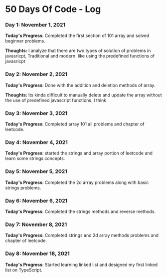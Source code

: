 # 50 Days Of Code - Log


### Day 1: November 1, 2021

**Today's Progress**: Completed the first section of 101 array and solved beginner problems.

**Thoughts:** I analyze that there are two types of solution of problems in javasricpt, Traditional and modern. like using the predefined functions of javasricpt

### Day 2: November 2, 2021

**Today's Progress**: Done with the addition and deletion methods of array.

**Thoughts:** Its kinda difficult to manually delete and update the array without the use of predefined javascript functions. I think

### Day 3: November 3, 2021

**Today's Progress**: Completed array 101 all problems and chapter of leetcode.

### Day 4: November 4, 2021

**Today's Progress**: started the strings and array portion of leetcode and learn some strings concepts.
### Day 5: November 5, 2021

**Today's Progress**: Completed the 2d array problems along with basic strings problems.
### Day 6: November 6, 2021

**Today's Progress**: Completed the strings methods and reverse methods.

### Day 7: November 8, 2021

**Today's Progress**: Completed strings and 2d array methods problems and chapter of leetcode.

### Day 8: November 18, 2021

**Today's Progress**: Started learning linked list and designed my first linked list on TypeScript.
